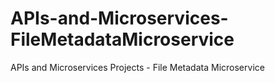 # APIs-and-Microservices-FileMetadataMicroservice
APIs and Microservices Projects - File Metadata Microservice
